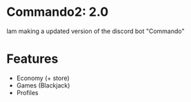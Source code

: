Commando2: 2.0
===============
Iam making a updated version of the discord bot "Commando"

Features
===============
- Economy (+ store)
- Games (Blackjack)
- Profiles